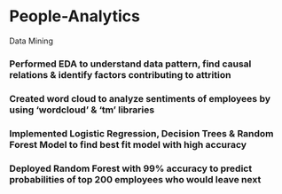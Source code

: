 # People-Analytics
Data Mining

### Performed EDA to understand data pattern, find causal relations & identify factors contributing to attrition
### Created word cloud to analyze sentiments of employees by using ‘wordcloud’ & ‘tm’ libraries
### Implemented Logistic Regression, Decision Trees & Random Forest Model to find best fit model with high accuracy
### Deployed Random Forest with 99% accuracy to predict probabilities of top 200 employees who would leave next
